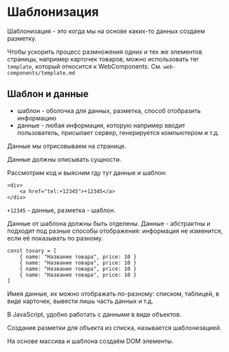 # Шаблонизация
Шаблонизация - это когда мы на основе каких-то данных создаем разметку.

Чтобы ускорить процесс размножения одних и тех же элементов страницы, например карточек товаров, можно использовать тег `template`, который относится к WebComponents. См. `web-components/template.md`

## Шаблон и данные
- шаблон - оболочка для данных, разметка, способ отобразить информацию
- данные - любая информация, которую например вводит пользователь, присылает сервер, генерируется компьютером и т.д.

Данные мы отрисовываем на странице.

Данные должны описывать сущности.

Рассмотрим код и выясним гду тут данные и шаблон:

    <div>
        <a href="tel:+12345">+12345</a>
    </div>

`+12345` - данные, разметка - шаблон.

Данные от шаблона должны быть отделены. Данные - абстрактны и подходят под разные способы отображения: информация не изменится, если её показывать по разному.

    const tovary = [
        { name: "Название товара", price: 10 }
        { name: "Название товара", price: 10 }
        { name: "Название товара", price: 10 }
        { name: "Название товара", price: 10 }
    ]

Имея данные, их можно отображать по-разному: списком, таблицей, в виде карточек, вывести лишь часть данных и т.д.

В JavaScript, удобно работать с данными в виде объектов.

Создание разметки для объекта из списка, называется шаблонизацией.

На основе массива и шаблона создаём DOM элементы.

